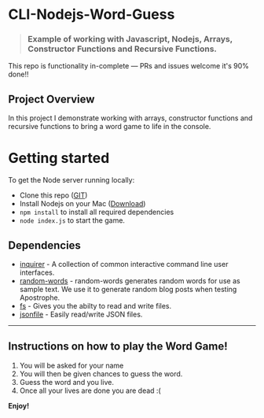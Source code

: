 # CLI-Nodejs-Word-Guess
> ### Example of working with Javascript, Nodejs, Arrays, Constructor Functions and Recursive Functions.

This repo is functionality in-complete — PRs and issues welcome it's 90% done!!

## Project Overview
In this project I demonstrate working with arrays, constructor functions and recursive functions to bring a word game to life in the console. 

# Getting started

To get the Node server running locally:

- Clone this repo ([GIT](https://github.com/dointhedev/CLI-Nodejs-Word-Guess.git))
- Install Nodejs on your Mac ([Download](https://www.dyclassroom.com/howto-mac/how-to-install-nodejs-and-npm-on-mac-using-homebrew))
- `npm install` to install all required dependencies
- `node index.js` to start the game.

## Dependencies

- [inquirer](https://www.npmjs.com/package/inquirer) - A collection of common interactive command line user interfaces.
- [random-words](https://www.npmjs.com/package/random-words) - random-words generates random words for use as sample text. We use it to generate random blog posts when testing Apostrophe.
- [fs](https://www.npmjs.com/package/fs) - Gives you the abilty to read and write files. 
- [jsonfile](https://www.npmjs.com/package/jsonfile) - Easily read/write JSON files.

- - -

## Instructions on how to play the Word Game! 
1. You will be asked for your name
1. You will then be given chances to guess the word. 
1. Guess the word and you live. 
1. Once all your lives are done you are dead :(

**Enjoy!**



